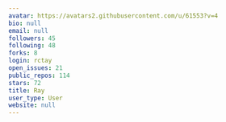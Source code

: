 ```yaml
---
avatar: https://avatars2.githubusercontent.com/u/61553?v=4
bio: null
email: null
followers: 45
following: 48
forks: 8
login: rctay
open_issues: 21
public_repos: 114
stars: 72
title: Ray
user_type: User
website: null
---
```

